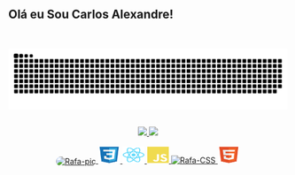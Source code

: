 ## Olá eu Sou Carlos Alexandre!
  <div style="display: inline_block" aling="center"><br>
     
   ![Snake animation](https://github.com/devCarlosAlexandre/devCarlosAlexandre/blob/output/github-contribution-grid-snake.svg)
  
</div>
  
 ##
  
<div align="center">

  <a href="https://github.com/devCarlosAlexandre">
  <img height="160em" src="https://github-readme-stats.vercel.app/api?username=devCarlosAlexandre&show_icons=true&theme=tokyonight&include_all_commits=true&count_private=true"/>
  <img height="160em" src="https://github-readme-stats.vercel.app/api/top-langs/?username=devCarlosAlexandre&layout=compact&langs_count=7&theme=tokyonight"/>
    </br></br>
     <img align="center" alt="Rafa-pic" height="250" style="border-radius:50px;" src="https://1.bp.blogspot.com/-IN3ZWFjHJhc/XgBnsA8OjqI/AAAAAAAAMDc/SS1oLFVCoeMMdF7wZmZpTvjUaV7w4EwWwCLcBGAsYHQ/s400/7%2BStatic%2BShock%2B%2528Super%2BChoque%2529%2Bhttpsnegro-geek-nerd.blogspot.com.gif"> 
  <img align="" alt="Rafa-CSS" height="30" width="40" src="https://raw.githubusercontent.com/devicons/devicon/master/icons/css3/css3-original.svg">
  <img align="" alt="Rafa-React" height="30" width="40" src="https://raw.githubusercontent.com/devicons/devicon/master/icons/react/react-original.svg">
  <img align="" alt="Rafa-Js" height="30" width="40" src="https://raw.githubusercontent.com/devicons/devicon/master/icons/javascript/javascript-plain.svg">
  <img align="" alt="Rafa-CSS" height="30" width="40" src="https://cdn.jsdelivr.net/gh/devicons/devicon/icons/java/java-original.svg">
  <img align="" alt="Rafa-HTML" height="30" width="40" src="https://raw.githubusercontent.com/devicons/devicon/master/icons/html5/html5-original.svg">
    
</div>

